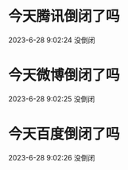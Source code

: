 # 今天腾讯倒闭了吗

2023-6-28 9:02:24 没倒闭

# 今天微博倒闭了吗

2023-6-28 9:02:25 没倒闭

# 今天百度倒闭了吗

2023-6-28 9:02:26 没倒闭

